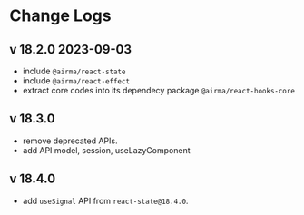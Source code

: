 # Change Logs

## v 18.2.0 2023-09-03

* include `@airma/react-state`
* include `@airma/react-effect`
* extract core codes into its dependecy package `@airma/react-hooks-core`

## v 18.3.0

* remove deprecated APIs.
* add API model, session, useLazyComponent

## v 18.4.0

* add `useSignal` API from `react-state@18.4.0`.